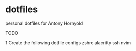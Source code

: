 # dotfiles
personal dotfiles for Antony Hornyold

TODO

1 Create the following dotfile configs
    zshrc
    alacritty
    ssh
    nvim
